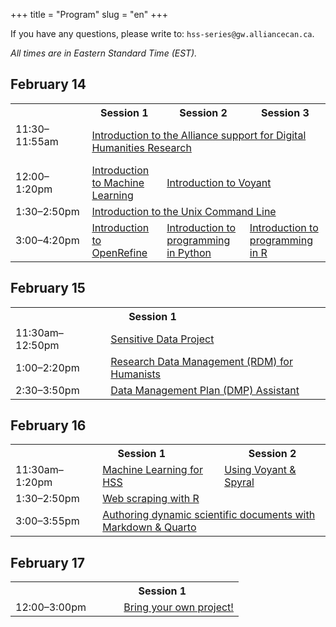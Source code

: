 +++
title = "Program"
slug = "en"
+++

If you have any questions, please write to: `hss-series@gw.alliancecan.ca`.

*All times are in Eastern Standard Time (EST).*

## February 14

<table>
  <tr>
    <th></th>
    <th>Session 1</th>
    <th>Session 2</th>
    <th>Session 3</th>
  </tr>
  <tr>
    <td>11:30–11:55am &emsp;&emsp;&emsp;&emsp;&emsp;&emsp;</td>
    <td colspan="3"><a href="../intro">Introduction to the Alliance support for Digital Humanities Research</a></td>
  </tr>
  <tr>
    <td>12:00–1:20pm</td>
    <td><a href="../mlintro">Introduction to Machine Learning</a></td>
    <td colspan="2"><a href="../voyant">Introduction to Voyant</a></td>
  </tr>
  <tr>
    <td>1:30–2:50pm</td>
    <td colspan="3"><a href="../unix">Introduction to the Unix Command Line</a></td>
  </tr>
  <tr>
    <td>3:00–4:20pm</td>
    <td><a href="../openrefine">Introduction to OpenRefine</a></td>
    <td><a href="../python">Introduction to programming in Python</a></td>
    <td><a href="../r">Introduction to programming in R</a></td>
  </tr>
</table>

## February 15

<table>
  <tr>
    <th></th>
    <th><div style="float:left;width:40%;">Session 1</div></th>
  </tr>
  <tr>
    <td>11:30am–12:50pm</td>
    <td colspan="3"><a href="../sensitive">Sensitive Data Project</a></td>
  </tr>
  <tr>
    <td>1:00–2:20pm</td>
    <td colspan="3"><a href="../rdm">Research Data Management (RDM) for Humanists</a></td>
  </tr>
  <tr>
    <td>2:30–3:50pm</td>
    <td colspan="3"><a href="../dmp">Data Management Plan (DMP) Assistant</a></td>
  </tr>
</table>

## February 16

<table>
  <tr>
    <th></th>
    <th><div style="float:left;width:70%;">Session 1</div></th>
    <th>Session 2</th>
  </tr>
  <tr>
    <td>11:30am–1:20pm &emsp;</td>
    <td><a href="../mlhss">Machine Learning for HSS</a></td>
    <td colspan="2"><a href="../usingvoyant">Using Voyant & Spyral</a></td>
  </tr>
  <tr>
    <td>1:30–2:50pm</td>
    <td colspan="3"><a href="../webscraping">Web scraping with R</a></td>
  </tr>
  <tr>
    <td>3:00–3:55pm</td>
    <td colspan="3"><a href="../quarto">Authoring dynamic scientific documents with Markdown & Quarto</a></td>
  </tr>
</table>

## February 17

<table>
  <tr>
    <th></th>
    <th><div style="float:left;width:70%;">Session 1</div></th>
  </tr>
  <tr>
    <td>12:00–3:00pm &emsp;&emsp;&ensp;</td>
    <td colspan="3"><a href="../project">Bring your own project!</a></td>
  </tr>
</table>
